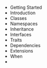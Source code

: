 - Getting Started
- Introduction
- Classes
- Namespaces
- Inheritance
- Interfaces
- Traits
- Dependencies
- Extensions
- When
- 